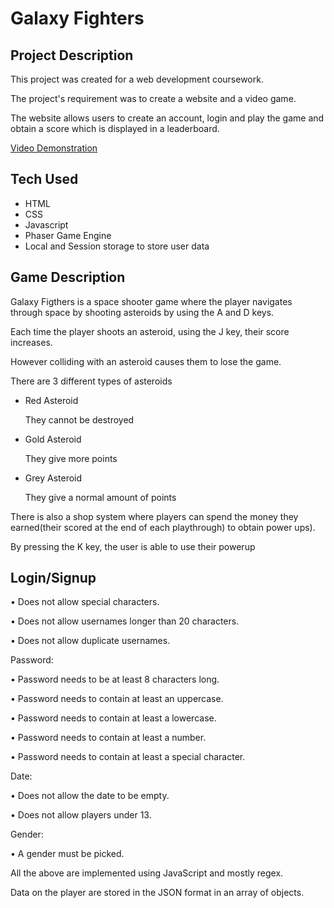 # Galaxy Fighters

## Project Description

This project was created for a web development coursework.

The project's requirement was to create a website and a video game.

The website allows users to create an account, login and play the game and obtain a score which is displayed in a leaderboard.

[Video Demonstration](https://drive.google.com/file/d/1kIbmAG_F4YDEm_9CaYV4AyNf6w99fqM5/view?usp=drive_link)

## Tech Used
- HTML
- CSS
- Javascript
- Phaser Game Engine
- Local and Session storage to store user data

## Game Description

Galaxy Figthers is a space shooter game where the player navigates through space by shooting asteroids by using the A and D keys.

Each time the player shoots an asteroid, using the J key, their score increases.

However colliding with an asteroid causes them to lose the game.

There are 3 different types of asteroids
- Red Asteroid
  
  They cannot be destroyed
  
- Gold Asteroid
  
  They give more points
  
- Grey Asteroid
  
  They give a normal amount of points

There is also a shop system where players can spend the money they earned(their scored at the end of each playthrough) to obtain power ups).

By pressing the K key, the user is able to use their powerup

## Login/Signup

•	Does not allow special characters.

•	Does not allow usernames longer than 20 characters.

•	Does not allow duplicate usernames.

Password:

•	Password needs to be at least 8 characters long.

•	Password needs to contain at least an uppercase.

•	Password needs to contain at least a lowercase.

•	Password needs to contain at least a number.

•	Password needs to contain at least a special character.

Date:

•	Does not allow the date to be empty.

•	Does not allow players under 13.

Gender:

•	A gender must be picked.

All the above are implemented using JavaScript and mostly regex.

Data on the player are stored in the JSON format in an array of objects.

  

